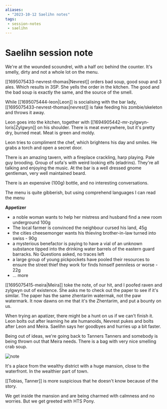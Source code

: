 ```yaml
---
aliases:
 - "2023-10-12 Saelihn notes"
tags:
 - session-notes
 - saelihn
---
```


# Saelihn session note
We're at the wounded scoundrel, with a half orc behind the counter. It's smelly, dirty and not a whole lot on the menu.

[[1695075433-nevrest-thomas|Nevrest]] orders bad soup, good soup and 3 ales. Which results in 3SP. She yells the order in the kitchen. The good and the bad soup is exactly the same, and the source of the smell.

While [[1695075444-leon|Leon]] is socialising with the bar lady, [[1695075433-nevrest-thomas|nevrest]] is fake feeding his zombie/skeleton and throws it away.

Leon goes into the kitchen, together with [[1694905442-mr-zylgwyn-loris|Zylgwyn]] on his shoulder. There is meat everywhere, but it's pretty dry, burned meat. Meat is green and moldy.

Leon tries to compliment the chef, which brightens his day and smiles. He grabs a torch and open a secret door.

There is an amazing tavern, with a fireplace crackling, harp playing. Pale guy brooding. Group of sofa's with weird looking elfs (eladrins). They're all talking and enjoying the music. At the bar is a well dressed gnome gentleman, very well maintained beard.

There is an expensive (100g) bottle, and no interesting conversations.

The menu is quite gibberish, but using comprehend languages I can read the menu

**Appetizer**
- a noble woman wants to help her mistress and husband find a new room underground 100g
- The local farmer is convinced the neighbour cursed his land, 45g
- the cities cheesemonger wants his thieving brother-in-law turned into swiss - 90g
- a mysterious benefactor is paying to have a vial of an unknown substance tipped into the drinking water barrels of the eastern guard barracks. No Questions asked, no traces left
- a large group of young pickpockets have pooled their resources to ensure the street thief they work for finds himself penniless or worse - 22g
- ... more

[[1695075415-meira|Meira]] toke the note, of our hit, and I poofed raven and zylgwyn out of existence. She asks me to check out the paper to see if it's similar. The paper has the same zhentarim watermak, not the paw watermark. It now dawns on me that it's the Zhentarim, and put a bounty on us.

When trying an apatizer, there might be a hunt on us if we can't finish it. Leon bolts out after learning he ate humanoids, Nevrest pukes and bolts after Leon and Meira. Saelihn says her goodbyes and hurries up a bit faster.

Being out of ideas, we're going back to Tanners Tanners and somebody is being thrown out that Meira needs. There is a bag with very nice smelling crab soup. 

![note](https://cdn.discordapp.com/attachments/1025150540356780083/1162127143698960484/IMG_20231012_111457.png?ex=653ace3e&is=6528593e&hm=e69eb2dc804e0833522cbe6ac862bcf5205573ba05901ceb030b6b4350f5e458&)

It's a place from the wealthy district with a huge mansion, close to the waterfront. In the wealthier part of town.

[[Tobias, Tanner]] is more suspicious that he doesn't know because of the story.

We get inside the mansion and are being charmed with calmness and no worries. But we get greeted with HTS Pony.